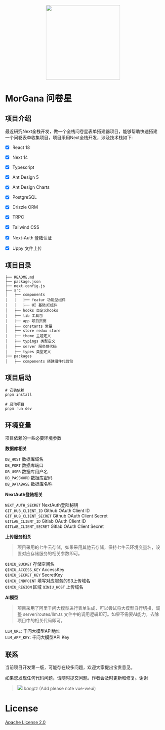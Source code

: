<div align=center>
  <img src="https://media.mxchensir.com/morgana-form/logo-name.png" height=240px />
</div>

# MorGana 问卷星

## 项目介绍

最近研究Next全栈开发，做一个全栈问卷星表单搭建器项目，能够帮助快速搭建一个问卷表单收集项目，项目采用Next全栈开发，涉及技术栈如下:

- [x] React 18
- [x] Next 14
- [x] Typescript
- [x] Ant Design 5
- [x] Ant Design Charts
- [x] PostgreSQL
- [x] Drizzle ORM
- [x] TRPC
- [x] Tailwind CSS
- [x] Next-Auth 登陆认证
- [x] Uppy 文件上传


## 项目目录

```
├── README.md
├── package.json
├── next.config.js
├── src
│   ├── components
│   │   ├── featur 功能型组件
│   │   ├── UI 基础UI组件
│   ├── hooks 自定义hooks
│   ├── lib 工具包
│   ├── app 项目页面
│   ├── constants 常量
│   ├── store redux store
│   ├── theme 主题定义
│   ├── typings 类型定义
│   ├── server 服务端代码
│   ├── types 类型定义
|── packages
│   ├── components 搭建组件代码包
```

## 项目启动

```
# 安装依赖  
pnpm install 

# 启动项目  
pnpm run dev
```

## 环境变量

项目依赖的一些必要环境参数

**数据库相关**

`DB_HOST` 数据库域名  
`DB_PORT` 数据库端口  
`DB_USER` 数据库用户名  
`DB_PASSWORD` 数据库密码  
`DB_DATABASE` 数据库名称  

**NextAuth登陆相关**

`NEXT_AUTH_SECRET` NextAuth登陆秘钥  
`GIT_HUB_CLIENT_ID` Github OAuth Client ID  
`GIT_HUB_CLIENT_SECRET` Github OAuth Client Secret  
`GITLAB_CLIENT_ID` Gitlab OAuth Client ID  
`GITLAB_CLIENT_SECRET` Gitlab OAuth Client Secret  

**上传服务相关**

> 项目采用的七牛云存储，如果采用其他云存储，保持七牛云环境变量名，设置对应存储服务的相关参数即可。

`QINIU_BUCKET` 存储空间名  
`QINIU_ACCESS_KEY` AccessKey  
`QINIU_SECRET_KEY` SecretKey  
`QINIU_ENDPOINT` 填写对应服务的S3上传域名  
`QINIU_REGION` 区域
`QINIU_HOST` 上传域名

**AI模型**

> 项目采用了阿里千问大模型进行表单生成，可以尝试将大模型自行切换，调整 server/routes/llm.ts 文件中的调用逻辑即可。如果不需要AI能力，去除项目中的相关代码即可。

`LLM_URL`: 千问大模型API地址  
`LLM_APP_KEY`: 千问大模型API Key  

## 联系

当前项目开发第一版，可能存在较多问题，欢迎大家提出宝贵意见。

如果您发现任何代码问题，请随时提交问题。作者会及时更新和修复。谢谢

> ![](https://open.weixin.qq.com/zh_CN/htmledition/res/assets/res-design-download/icon16_wx_logo.png) *bangtz* (Add please note vue-weui)

# License

[Apache License 2.0](LICENSE)